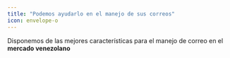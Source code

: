 ```yaml
---
title: "Podemos ayudarlo en el manejo de sus correos"
icon: envelope-o
---
```


Disponemos de las mejores características para el manejo de correo en el **mercado venezolano**

